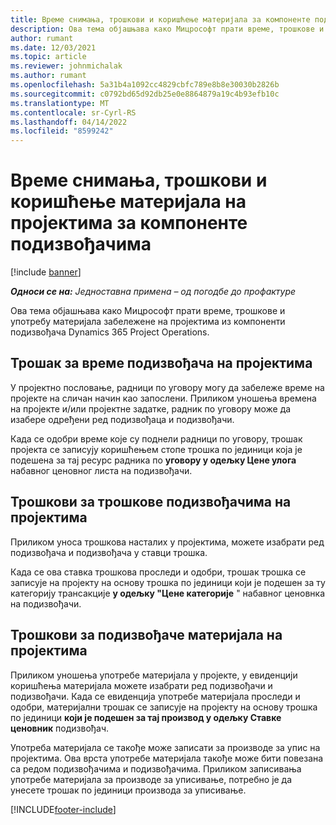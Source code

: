 ```yaml
---
title: Време снимања, трошкови и коришћење материјала за компоненте подизвођачима
description: Ова тема објашњава како Мицрософт прати време, трошкове и употребу материјала забележене на пројектима из компоненти подизвођача Dynamics 365 Project Operations.
author: rumant
ms.date: 12/03/2021
ms.topic: article
ms.reviewer: johnmichalak
ms.author: rumant
ms.openlocfilehash: 5a31b4a1092cc4829cbfc789e8b8e30030b2826b
ms.sourcegitcommit: c0792bd65d92db25e0e8864879a19c4b93efb10c
ms.translationtype: MT
ms.contentlocale: sr-Cyrl-RS
ms.lasthandoff: 04/14/2022
ms.locfileid: "8599242"
---
```

# <a name="recording-time-expenses-and-material-usage-on-projects-for-subcontracted-components"></a>Време снимања, трошкови и коришћење материјала на пројектима за компоненте подизвођачима

[!include [banner](../../includes/dataverse-preview.md)]

_**Односи се на:** Једноставна примена – од погодбе до профактуре_

Ова тема објашњава како Мицрософт прати време, трошкове и употребу материјала забележене на пројектима из компоненти подизвођача Dynamics 365 Project Operations.

## <a name="costing-for-subcontractor-time-on-projects"></a>Трошак за време подизвођача на пројектима
У пројектно пословање, радници по уговору могу да забележе време на пројекте на сличан начин као запослени. Приликом уношења времена на пројекте и/или пројектне задатке, радник по уговору може да изабере одређени ред подизвођаца и подизвођачи.

Када се одобри време које су поднели радници по уговору, трошак пројекта се записују коришћењем стопе трошка по јединици која је подешена за тај ресурс радника по **уговору у одељку Цене улога** набавног ценовног листа на подизвођачи.

## <a name="costing-for-subcontracted-expenses-on-projects"></a>Трошкови за трошкове подизвођачима на пројектима
Приликом уноса трошкова насталих у пројектима, можете изабрати ред подизвођача и подизвођача у ставци трошка. 

Када се ова ставка трошкова проследи и одобри, трошак трошка се записује на пројекту на основу трошка по јединици који је подешен за ту категорију трансакције **у одељку "Цене категорије** " набавног ценовнка на подизвођачи.

## <a name="costing-for-subcontracted-materials-on-projects"></a>Трошкови за подизвођаче материјала на пројектима
Приликом уношења употребе материјала у пројекте, у евиденцији коришћења материјала можете изабрати ред подизвођачи и подизвођачи. Када се евиденција употребе материјала проследи и одобри, материјални трошак се записује на пројекту на основу трошка по јединици **који је подешен за тај производ у одељку Ставке ценовник** подизвођач.

Употреба материјала се такође може записати за производе за упис на пројектима. Ова врста употребе материјала такође може бити повезана са редом подизвођачима и подизвођачима. Приликом записивања употребе материјала за производе за уписивање, потребно је да унесете трошак по јединици производа за уписивање. 


[!INCLUDE[footer-include](../../includes/footer-banner.md)]
